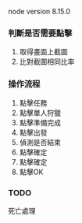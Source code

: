 node version 8.15.0


### 判斷是否需要點擊
1. 取得畫面上截圖
2. 比對截圖相同比率 

### 操作流程
1. 點擊任務
2. 點擊單人狩獵
3. 點擊準備完成
4. 點擊出發
5. 偵測是否結束
6. 點擊確定
7. 點擊確定
8. 點擊OK

### TODO
死亡處理
